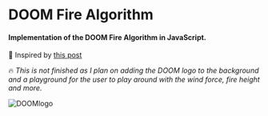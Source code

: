 # DOOM Fire Algorithm
#### Implementation of the DOOM Fire Algorithm in JavaScript.

:page_facing_up: Inspired by [this post](http://fabiensanglard.net/doom_fire_psx/)

:fire: _This is not finished as I plan on adding the DOOM logo to the background and a playground for the user to play around with the wind force, fire height and more._

![DOOMlogo](https://66.media.tumblr.com/8d862f5191e84462c45b61de2530688b/9f401549784d1139-38/s540x810/62df8ce6d8db1529315e110f1eadf57bb47a03e1.png)
